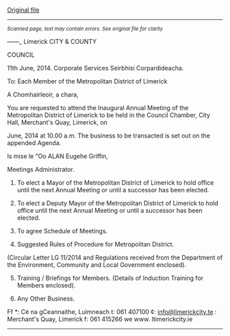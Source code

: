 [Original file](https://www.limerick.ie/sites/default/files/media/documents/2017-08/metropolitan_district_of_limerick_-_agenda_16_june_2014.pdf)

---
*<small>Scanned page, text may contain errors. See original file for clarity</small>*  


——_
Limerick
CITY & COUNTY

COUNCIL

11th June, 2014.
Corporate Services
Seirbhisi Corpardideacha.

To: Each Member of the Metropolitan District of Limerick

A Chomhairleoir, a chara,

You are requested to attend the Inaugural Annual Meeting of the Metropolitan District of
Limerick to be held in the Council Chamber, City Hall, Merchant's Quay, Limerick, on

June, 2014 at 10.00 a.m. The business to be transacted is set out on the
appended Agenda.

Is mise le "Oo
ALAN
Eugehe Griffin,

Meetings Administrator.

1. To elect a Mayor of the Metropolitan District of Limerick to hold office until the next
Annual Meeting or until a successor has been elected.

2. To elect a Deputy Mayor of the Metropolitan District of Limerick to hold office until
the next Annual Meeting or until a successor has been elected.

3. To agree Schedule of Meetings.

4. Suggested Rules of Procedure for Metropolitan District.

(Circular Letter LG 11/2014 and Regulations received from the Department of the
Environment, Community and Local Government enclosed).

5. Training / Briefings for Members.
(Details of Induction Training for Members enclosed).

6. Any Other Business.

Ff *: Cé na gCeannaithe, Luimneach t: 061 407100 ¢: info@limerickcity.te
: Merchant's Quay, Limerick f: 061 415266 we www. ltimerickcity.ie


---
